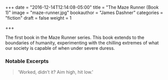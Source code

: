 +++
date = "2016-12-14T12:14:08-05:00"
title = "The Maze Runner (Book 1)"
image = "maze-runner.jpg"
bookauthor = "James Dashner"
categories = "fiction"
draft = false
weight = 1

+++

The first book in the Maze Runner series. This book extends to the boundaries of humanity, experimenting with the chilling extremes of what our society is capable of when under severe duress.

### Notable Excerpts

> 'Worked, didn’t it? Aim high, hit low.'
